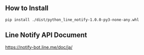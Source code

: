 ## How to Install

`pip install ./dist/python_line_notify-1.0.0-py3-none-any.whl`

## Line Notify API Document

https://notify-bot.line.me/doc/ja/